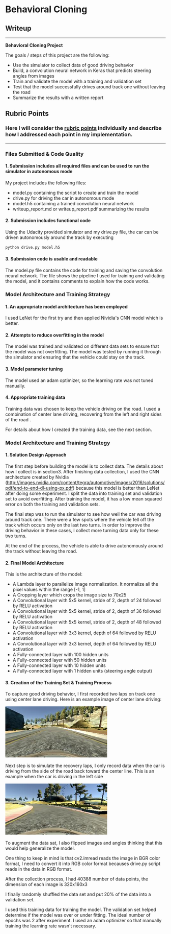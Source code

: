 # **Behavioral Cloning** 

## Writeup 

---

**Behavioral Cloning Project**

The goals / steps of this project are the following:
* Use the simulator to collect data of good driving behavior
* Build, a convolution neural network in Keras that predicts steering angles from images
* Train and validate the model with a training and validation set
* Test that the model successfully drives around track one without leaving the road
* Summarize the results with a written report


[//]: # (Image References)

[image1]: ./examples/center.jpg "Center Image"
[image2]: ./examples/left.jpg "Left Image"


## Rubric Points
### Here I will consider the [rubric points](https://review.udacity.com/#!/rubrics/432/view) individually and describe how I addressed each point in my implementation.  

---
### Files Submitted & Code Quality

#### 1. Submission includes all required files and can be used to run the simulator in autonomous mode

My project includes the following files:
* model.py containing the script to create and train the model
* drive.py for driving the car in autonomous mode
* model.h5 containing a trained convolution neural network 
* writeup_report.md or writeup_report.pdf summarizing the results

#### 2. Submission includes functional code
Using the Udacity provided simulator and my drive.py file, the car can be driven autonomously around the track by executing 
```sh
python drive.py model.h5
```

#### 3. Submission code is usable and readable

The model.py file contains the code for training and saving the convolution neural network. The file shows the pipeline I used for training and validating the model, and it contains comments to explain how the code works.

### Model Architecture and Training Strategy

#### 1. An appropriate model architecture has been employed

I used LeNet for the first try and then applied Nividia's CNN model which is better.

#### 2. Attempts to reduce overfitting in the model
 
 The model was trained and validated on different data sets to ensure that the model was not overfitting. 
 The model was tested by running it through the simulator and ensuring that the vehicle could stay on the track.

#### 3. Model parameter tuning

The model used an adam optimizer, so the learning rate was not tuned manually.

#### 4. Appropriate training data

Training data was chosen to keep the vehicle driving on the road. I used a combination of center lane driving, recovering from the left and right sides of the road .

For details about how I created the training data, see the next section. 

### Model Architecture and Training Strategy

#### 1. Solution Design Approach

The first step before building the model is to collect data. The details about how I collect is in section3.
After finishing data collection, I used the CNN architecture created by Nvidia (http://images.nvidia.com/content/tegra/automotive/images/2016/solutions/pdf/end-to-end-dl-using-px.pdf) because this model is better than LeNet after doing some experiment.
I split the data into training set and validation set to avoid overfitting. After training the model, it has a low mean squared error on both the training and validation sets.

The final step was to run the simulator to see how well the car was driving around track one. There were a few spots where the vehicle fell off the track which occurs only on the last two turns. In order to improve the driving behavior in these cases, I collect more turning data only for these two turns.

At the end of the process, the vehicle is able to drive autonomously around the track without leaving the road.

#### 2. Final Model Architecture

This is the architecture of the model:
* A Lambda layer to parallelize image normalization. It normalize all the pixel values within the range [-1, 1]
* A Cropping layer which crops the image size to 70x25
* A Convolutional layer with 5x5 kernel, stride of 2, depth of 24 followed by RELU activation
* A Convolutional layer with 5x5 kernel, stride of 2, depth of 36 followed by RELU activation
* A Convolutional layer with 5x5 kernel, stride of 2, depth of 48 followed by RELU activation
* A Convolutional layer with 3x3 kernel, depth of 64 followed by RELU activation
* A Convolutional layer with 3x3 kernel, depth of 64 followed by RELU activation
* A Fully-connected layer with 100 hidden units
* A Fully-connected layer with 50 hidden units
* A Fully-connected layer with 10 hidden units
* A Fully-connected layer with 1 hidden units (steering angle output)


#### 3. Creation of the Training Set & Training Process

To capture good driving behavior, I first recorded two laps on track one using center lane driving. Here is an example image of center lane driving:

![alt text][image1]

Next step is to simulate the recovery laps, I only record data when the car is driving from the side of the road back toward the center line. This is an example when the car is driving in the left side

![alt text][image2]

To augment the data sat, I also flipped images and angles thinking that this would help generalize the model. 

One thing to keep in mind is that cv2.imread reads the image in BGR color format, I need to convert it into RGB color format becauses drive.py script reads in the data in RGB format.

After the collection process, I had 40388 number of data points, the dimension of each image is 320x160x3

I finally randomly shuffled the data set and put 20% of the data into a validation set. 

I used this training data for training the model. The validation set helped determine if the model was over or under fitting. The ideal number of epochs was 2 after experiment. I used an adam optimizer so that manually training the learning rate wasn't necessary.

